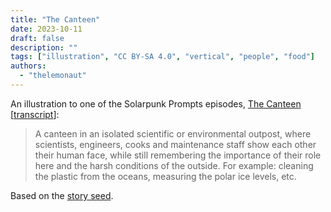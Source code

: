 ```yaml
---
title: "The Canteen"
date: 2023-10-11
draft: false
description: ""
tags: ["illustration", "CC BY-SA 4.0", "vertical", "people", "food"]
authors:
  - "thelemonaut"
---
```


An illustration to one of the Solarpunk Prompts episodes, [The Canteen](https://podcast.tomasino.org/@SolarpunkPrompts/episodes/the-canteen) [[transcript](https://wiki.tomasino.org/writing/Solarpunk-Prompts---The-Canteen)]:

> A canteen in an isolated scientific or environmental outpost, where scientists, engineers, cooks and maintenance staff show each other their human face, while still remembering the importance of their role here and the harsh conditions of the outside. For example: cleaning the plastic from the oceans, measuring the polar ice levels, etc.

Based on the [story seed](seeds/the-canteen).